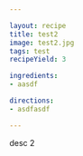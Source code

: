 ```yaml
---

layout: recipe
title: test2
image: test2.jpg
tags: test
recipeYield: 3

ingredients:
- aasdf

directions:
- asdfasdf

---
```


desc 2
